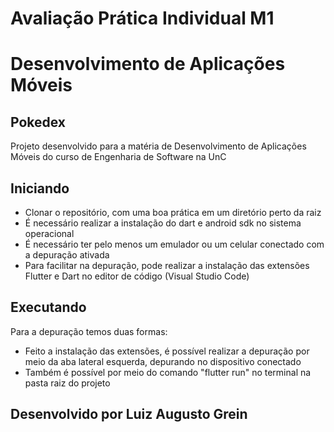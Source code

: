 # Avaliação Prática Individual M1
# Desenvolvimento de Aplicações Móveis
## Pokedex  

Projeto desenvolvido para a matéria de Desenvolvimento de Aplicações Móveis do curso de Engenharia de Software na UnC

## Iniciando

* Clonar o repositório, com uma boa prática em um diretório perto da raiz
* É necessário realizar a instalação do dart e android sdk no sistema operacional
* É necessário ter pelo menos um emulador ou um celular conectado com a depuração ativada
* Para facilitar na depuração, pode realizar a instalação das extensões Flutter e Dart no editor de código (Visual Studio Code)

## Executando

Para a depuração temos duas formas:
* Feito a instalação das extensões, é possível realizar a depuração por meio da aba lateral esquerda, depurando no dispositivo conectado
* Também é possível por meio do comando "flutter run" no terminal na pasta raiz do projeto


## Desenvolvido por Luiz Augusto Grein
